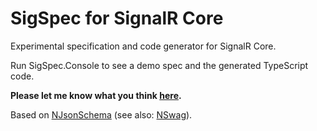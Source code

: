 # SigSpec for SignalR Core

Experimental specification and code generator for SignalR Core.

Run SigSpec.Console to see a demo spec and the generated TypeScript code.

**Please let me know what you think [here](https://github.com/RSuter/SigSpec/issues/1).**

Based on [NJsonSchema](http://njsonschema.org) (see also: [NSwag](http://nswag.org)).

